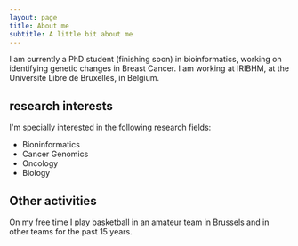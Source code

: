 ```yaml
---
layout: page
title: About me
subtitle: A little bit about me
---
```


I am currently a PhD student (finishing soon) in bioinformatics, working on identifying genetic changes in Breast Cancer. I am working at IRIBHM, at the Universite Libre de Bruxelles, in Belgium.

## research interests

I'm specially interested in the following research fields:

* Bioninformatics
* Cancer Genomics
* Oncology
* Biology


## Other activities

On my free time I play basketball in an amateur team in Brussels and in other teams for the past 15 years. 
